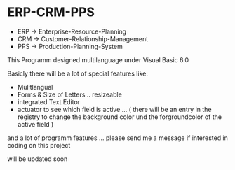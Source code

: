 ERP-CRM-PPS
===========

* ERP -> Enterprise-Resource-Planning
* CRM -> Customer-Relationship-Management
* PPS -> Production-Planning-System

This Programm designed multilanguage under Visual Basic 6.0

Basicly there will be a lot of special features like:

* Mulitlangual
* Forms & Size of  Letters .. resizeable
* integrated Text Editor
* actuator to see which field is active ... ( there will be an entry in the registry to change the 
background color und the forgroundcolor of the active field )

and a lot of programm features ... please send me a message if interested in coding on this project

will be updated soon

